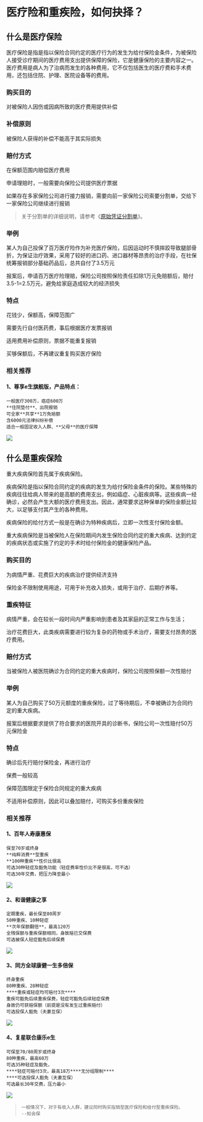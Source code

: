 # 医疗险和重疾险，如何抉择？

## **什么是医疗保险**

医疗保险是指是指以保险合同约定的医疗行为的发生为给付保险金条件，为被保险人接受诊疗期间的医疗费用支出提供保障的保险，它是健康保险的主要内容之一。医疗费用是病人为了治病而发生的各种费用，它不仅包括医生的医疗费和手术费用，还包括住院、护理、医院设备等的费用。

### **购买目的**

对被保险人因伤或因病所致的医疗费用提供补偿

### **补偿原则**

被保险人获得的补偿不能高于其实际损失

### **赔付方式**

在保额范围内赔偿医疗费用

申请理赔时，一般需要向保险公司提供医疗票据

如果存在多家保险公司进行接力报销，需要向前一家保险公司索要分割单，交给下一家保险公司继续进行报销

> 关于分割单的详细说明，请参考《[原始凭证分割单](../bao-xian-ji-ben-zhi-shi/bao-xian-gong-si/yuan-shi-ping-zheng-fen-ge-dan.md)》。

### **举例**

某人为自己投保了百万医疗险作为补充医疗保险，后因运动时不慎摔跤导致腿部骨折，为保证治疗效果，采用了较好的进口药、进口器材等昂贵的治疗手段，在社保统筹报销部分基础药品后，总共自付了3.5万元

报案后，申请百万医疗险理赔，保险公司按照保险责任扣除1万元免赔额后，赔付3.5-1=2.5万元，避免给家庭造成较大的经济损失

### **特点**

花钱少，保额高，保障范围广

需要先行自付医药费，事后根据医疗发票报销

适用费用补偿原则，票据不能重复报销

买够保额后，不再建议重复购买医疗保险

### **相关推荐**

#### 1、尊享e生旗舰版，产品特点：

```text
一般医疗300万，癌症600万
**住院垫付**、出院报销
可全家**共享**1万免赔额
含6000元法律纠纷补偿
适合一般固定收入人群、**父母**的医疗保障
```

![](../../.gitbook/assets/zhong-an-zun-xiangesheng-qi-jian-ban-sheng-ji%20%281%29.png)

## **什么是重疾保险**

重大疾病保险首先属于疾病保险。

疾病保险是指以保险合同约定的疾病的发生为给付保险金条件的保险。某些特殊的疾病往往给病人带来的是高额的费用支出，例如癌症、心脏疾病等。这些疾病一经确诊，必然会产生大额的医疗费用支出。因此，通常要求这种保单的保险金额比较大，以足够支付其产生的各种费用。

疾病保险的给付方式一般是在确诊为特种疾病后，立即一次性支付保险金额。

重大疾病保险是当被保险人在保险期间内发生保险合同约定的重大疾病、达到约定的疾病状态或实施了约定的手术时给付保险金的健康保险产品。

### **购买目的**

为病情严重、花费巨大的疾病治疗提供经济支持

保险金不限制使用用途，可用于补充收入损失，或用于治疗、后期疗养等。

### **重疾特征**

病情严重，会在较长一段时间内严重影响到患者及其家庭的正常工作与生活；

治疗花费巨大，此类疾病需要进行较为复杂的药物或手术治疗，需要支付昂贵的医疗费用。

### **赔付方式**

当被保险人被医院确诊为合同约定的重大疾病时，保险公司按照保额一次性赔付

### **举例**

某人为自己购买了50万元额度的重疾保险，过了等待期后，不幸被确诊为合同约定的重大疾病。

报案后根据要求提供了符合要求的医院开具的诊断书，保险公司一次性赔付50万元保险金

### **特点**

确诊后先行赔付保险金，再进行治疗

保费一般较高

保障范围限定于保险合同规定的重大疾病

不适用补偿原则，因此可以叠加赔付，可购买多份重疾保险

### **相关推荐**

#### **1、百年人寿康惠保**

```text
保至70岁或终身
**纯粹消费**型重疾
**100种重疾**性价比很高
可选30种轻症及豁免功能（轻症费率性价比不是很高，可不选）
可选30年交费，把压力降至最小
```

![](../../.gitbook/assets/bai-nian-kang-hui-bao-zhong-da-ji-bing-bao-xian%20%281%29.png)

#### **2、和谐健康之享**

```text
定期重疾，最长保至80周岁
50种重疾、10种轻症
**次年保额翻倍**，最高120万
全残保额与重疾保额相同，身故赔已交保费
可选被保人轻症豁免后续保费
```

![](../../.gitbook/assets/he-xie-jian-kang-zhi-xiang-ding-qi-zhong-da-ji-bing-bao-xian%20%281%29.png)

#### **3、同方全球康健一生多倍保**

```text
终身重疾
80种重疾、28种轻症
****重疾或轻症均可赔付3次****
重疾可豁免后续重疾保费，轻症可豁免后续轻症保费
身故仍可获赔保额（前提是没有发生过重疾赔付）
可选投保人豁免（夫妻互保）
```

![](../../.gitbook/assets/tong-fang-quan-qiu-kang-jian-yi-sheng-duo-bei-bao-zhong-shen-zhong-da-ji-bing-bao-xian%20%281%29.png)

#### **4、复星联合康乐e生**

```text
可保至70/80周岁或终身
80种重疾，最高60万
可选35种轻症及豁免，
****轻症可赔付3次，最高18万****无分组限制****
****可选投保人豁免（夫妻互保）
可选最长30年交费，压力最小
```

![](../../.gitbook/assets/fu-xing-lian-he-kang-leesheng-zhong-da-ji-bing-bao-xian%20%281%29.png)

> ```text
> 一般情况下，对于有收入人群，建议同时购买指销型医疗保险和给付型重疾保险。
> --知会保
> ```



